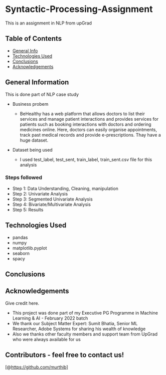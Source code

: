 # Syntactic-Processing-Assignment
This is an assignment in NLP from upGrad

## Table of Contents
* [General Info](#general-information)
* [Technologies Used](#technologies-used)
* [Conclusions](#conclusions)
* [Acknowledgements](#acknowledgements)

<!-- You can include any other section that is pertinent to your problem -->

## General Information
This is done part of NLP case study

- Business probem
  - BeHealthy has a web platform that allows doctors to list their services and manage patient interactions and provides services for patients such as booking interactions with doctors and ordering medicines online. Here, doctors can easily organise appointments, track past medical records and provide e-prescriptions. Thay have a huge dataset.

- Dataset being used
  - I used test_label, test_sent, train_label, train_sent.csv file for this analysis

<!-- You don't have to answer all the questions - just the ones relevant to your project. -->
### Steps followed
  - Step 1: Data Understanding, Cleaning, manipulation
  - Step 2: Univariate Analysis
  - Step 3: Segmented Univariate Analysis
  - Step 4: Bivariate/Multivariate Analysis
  - Step 5: Results

<!-- You don't have to answer all the questions - just the ones relevant to your project. -->

## Technologies Used
- pandas
- numpy
- matplotlib.pyplot
- seaborn
- spacy

<!-- As the libraries versions keep on changing, it is recommended to mention the version of library used in this project -->

## Conclusions

## Acknowledgements
Give credit here.
- This project was done part of my Executive PG Programme in Machine Learning & AI - February 2022 batch
- We thank our Subject Matter Expert: Sumit Bhatia, Senior ML Researcher, Adobe Systems for sharing his wealth of knowledge 
- Also we thanks other faculty members and support team from UpGrad who were always available for us

## Contributors - feel free to contact us!
 [@https://github.com/murthib]       
 


